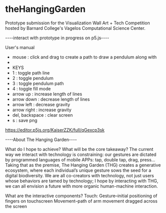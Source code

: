 # theHangingGarden

Prototype submission for the Visualization Wall Art + Tech Competition hosted by Barnard College's Vagelos Computational Science Center.

----interact with prototype in progress on p5.js----

User's manual
 * mouse               : click and drag to create a path to draw a pendulum along with
 *
 * KEYS
 * 1                   : toggle path line
 * 2                   : toggle pendulum
 * 3                   : toggle pendulum path
 * 4                   : toggle fill mode
 * arrow up            : increase length of lines
 * arrow down          : decrease length of lines
 * arrow left          : decrease gravity
 * arrow right         : increase gravity
 * del, backspace      : clear screen
 * s                   : save png

https://editor.p5js.org/KaiserZZK/full/qGexcp3sk

----About The Hanging Garden----

What do I hope to achieve? What will be the core takeaway? 
The current way we interact with technology is constraining: our gestures are dictated by programmed languages of mobile APPs: tap, double tap, drag, press…
Taking that as the premise, The Hanging Garden (THG) creates a generative ecosystem, where each individual’s unique gesture sows the seed for a digital biodiversity.
We are all co-creators with technology, not just users whose behaviors are tamed by technology; I hope by interacting with THG, we can all envision a future with more organic human-machine interaction.

What are the interactive components?
Touch: 
Gesture–initial positioning of fingers on touchscreen
Movement–path of arm movement dragged across the screen
